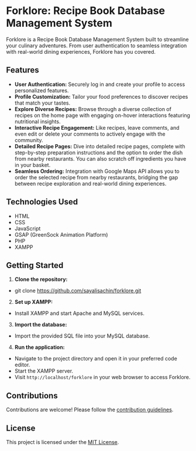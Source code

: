 # Forklore: Recipe Book Database Management System

Forklore is a Recipe Book Database Management System built to streamline your culinary adventures. From user authentication to seamless integration with real-world dining experiences, Forklore has you covered.

## Features

- **User Authentication:** Securely log in and create your profile to access personalized features.
- **Profile Customization:** Tailor your food preferences to discover recipes that match your tastes.
- **Explore Diverse Recipes:** Browse through a diverse collection of recipes on the home page with engaging on-hover interactions featuring nutritional insights.
- **Interactive Recipe Engagement:** Like recipes, leave comments, and even edit or delete your comments to actively engage with the community.
- **Detailed Recipe Pages:** Dive into detailed recipe pages, complete with step-by-step preparation instructions and the option to order the dish from nearby restaurants. You can also scratch off ingredients you have in your basket.
- **Seamless Ordering:** Integration with Google Maps API allows you to order the selected recipe from nearby restaurants, bridging the gap between recipe exploration and real-world dining experiences.

## Technologies Used

- HTML
- CSS
- JavaScript
- GSAP (GreenSock Animation Platform)
- PHP
- XAMPP

## Getting Started

1. **Clone the repository:**
- git clone https://github.com/sayalisachin/forklore.git
   
2. **Set up XAMPP:**
- Install XAMPP and start Apache and MySQL services.

3. **Import the database:**
- Import the provided SQL file into your MySQL database.

4. **Run the application:**
- Navigate to the project directory and open it in your preferred code editor.
- Start the XAMPP server.
- Visit `http://localhost/forklore` in your web browser to access Forklore.

## Contributions

Contributions are welcome! Please follow the [contribution guidelines](CONTRIBUTING.md).

## License

This project is licensed under the [MIT License](LICENSE).
